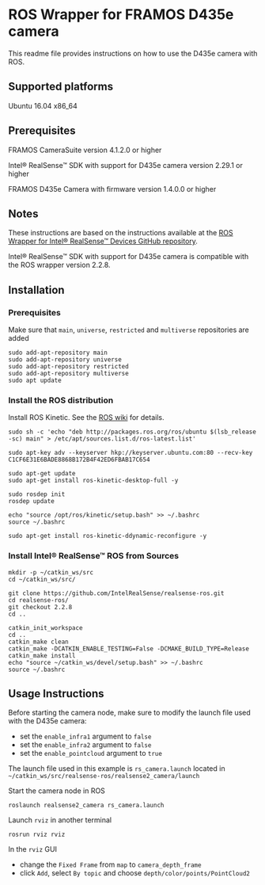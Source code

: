 # ROS Wrapper for FRAMOS D435e camera

This readme file provides instructions on how to use the D435e camera with ROS.

## Supported platforms

Ubuntu 16.04 x86_64

## Prerequisites

FRAMOS CameraSuite version 4.1.2.0 or higher

Intel® RealSense™ SDK with support for D435e camera version 2.29.1 or higher

FRAMOS D435e Camera with firmware version 1.4.0.0 or higher

## Notes

These instructions are based on the instructions available at the [ROS Wrapper for Intel® RealSense™ Devices GitHub repository](https://github.com/IntelRealSense/realsense-ros).

Intel® RealSense™ SDK with support for D435e camera is compatible with the ROS wrapper version 2.2.8.

## Installation

### Prerequisites

Make sure that `main`, `universe`, `restricted` and `multiverse` repositories are added

```
sudo add-apt-repository main
sudo add-apt-repository universe
sudo add-apt-repository restricted
sudo add-apt-repository multiverse
sudo apt update
```

### Install the ROS distribution

Install ROS Kinetic. See the [ROS wiki](http://wiki.ros.org/kinetic/Installation/Ubuntu) for details.

```
sudo sh -c 'echo "deb http://packages.ros.org/ros/ubuntu $(lsb_release -sc) main" > /etc/apt/sources.list.d/ros-latest.list'
```
```
sudo apt-key adv --keyserver hkp://keyserver.ubuntu.com:80 --recv-key C1CF6E31E6BADE8868B172B4F42ED6FBAB17C654
```
```
sudo apt-get update
sudo apt-get install ros-kinetic-desktop-full -y
```
```
sudo rosdep init
rosdep update
```
```
echo "source /opt/ros/kinetic/setup.bash" >> ~/.bashrc
source ~/.bashrc
```
```
sudo apt-get install ros-kinetic-ddynamic-reconfigure -y
```

### Install Intel® RealSense™ ROS from Sources

```
mkdir -p ~/catkin_ws/src
cd ~/catkin_ws/src/
```

```
git clone https://github.com/IntelRealSense/realsense-ros.git
cd realsense-ros/
git checkout 2.2.8
cd ..
```

```
catkin_init_workspace
cd ..
catkin_make clean
catkin_make -DCATKIN_ENABLE_TESTING=False -DCMAKE_BUILD_TYPE=Release
catkin_make install
echo "source ~/catkin_ws/devel/setup.bash" >> ~/.bashrc
source ~/.bashrc
```

## Usage Instructions

Before starting the camera node, make sure to modify the launch file used with the D435e camera:

- set the `enable_infra1` argument to `false`
- set the `enable_infra2` argument to `false`
- set the `enable_pointcloud` argument to `true`

The launch file used in this example is `rs_camera.launch` located in `~/catkin_ws/src/realsense-ros/realsense2_camera/launch`

Start the camera node in ROS

```
roslaunch realsense2_camera rs_camera.launch
```

Launch `rviz` in another terminal

```
rosrun rviz rviz
```

In the `rviz` GUI 
- change the `Fixed Frame` from `map` to `camera_depth_frame`
- click `Add`, select `By topic` and choose `depth/color/points/PointCloud2`